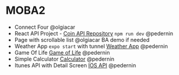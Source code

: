 # MOBA2

- Connect Four  @olgiacar
- React API Project - [Coin API Repository](https://github.com/ninopedergnana/MOBA2/tree/main/coin-api/coin-api) `npm run dev` @pedernin
- Page with scrollable list @olgiacar BA demo if needed
- Weather App `expo start` with tunnel [Weather App](https://github.com/ninopedergnana/MOBA2/tree/main/weather) @pedernin
- Game Of Life [Game of Life](https://github.com/ninopedergnana/MOBA2/tree/main/Game%20Of%20Life) @pedernin
- Simple Calculator [Calculator](https://github.com/ninopedergnana/MOBA2/tree/main/Calculator) @pedernin
- Itunes API with Detail Screen [IOS API](https://github.com/ninopedergnana/MOBA2/tree/main/json) @pedernin
